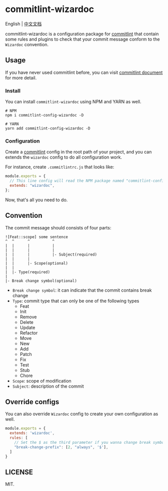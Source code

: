 # commitlint-wizardoc

English | [中文文档](doc/README-zh.md)

commitlint-wizardoc is a configuration package for [commitlint](https://github.com/conventional-changelog/commitlint) that contain some rules and plugins to check that your commit message conform to the `Wizardoc` convention.

## Usage

If you have never used commitlint before, you can visit [commitlint document](https://commitlint.js.org/) for more detail.

### Install

You can install `commitlint-wizardoc` using NPM and YARN as well.

```shell
# NPM
npm i commitlint-config-wizardoc -D

# YARN
yarn add commitlint-config-wizardoc -D
```

### Configuration

Create a [commitlint](https://github.com/conventional-changelog/commitlint) config in the root path of your project, and you can extends the `wizardoc` config to do all configuration work.

For instance, create `.commitlintrc.js` that looks like:

```js
module.exports = {
  // This line config will read the NPM package named "commitlint-config-wizardoc", so please make sure you have installed it before config this line.
  extends: "wizardoc",
};
```

Now, that's all you need to do.

## Convention

The commit message should consists of four parts:

```
![Feat::scope] some sentence
^  ^      ^          ^
|  |      |          |
|  |      |          |
|  |      |          |- Subject(required)
|  |      |
|  |      |- Scope(optional)
|  |
|  |- Type(required)
|
|- Break change symbol(optional)
```

- `Break change symbol`: it can indicate that the commit contains break change
- `Type`: commit type that can only be one of the following types
  - Feat
  - Init
  - Remove
  - Delete
  - Update
  - Refactor
  - Move
  - New
  - Add
  - Patch
  - Fix
  - Test
  - Stub
  - Chore
- `Scope`: scope of modification
- `Subject`: description of the commit

## Override configs

You can also override `Wizardoc` config to create your own configuration as well.

```js
module.exports = {
  extends: 'wizardoc',
  rules: [
    // Set the $ as the third parameter if you wanna change break symbol to $
    "break-change-prefix": [2, "always", '$'],
  ]
}
```

## LICENSE

MIT.
